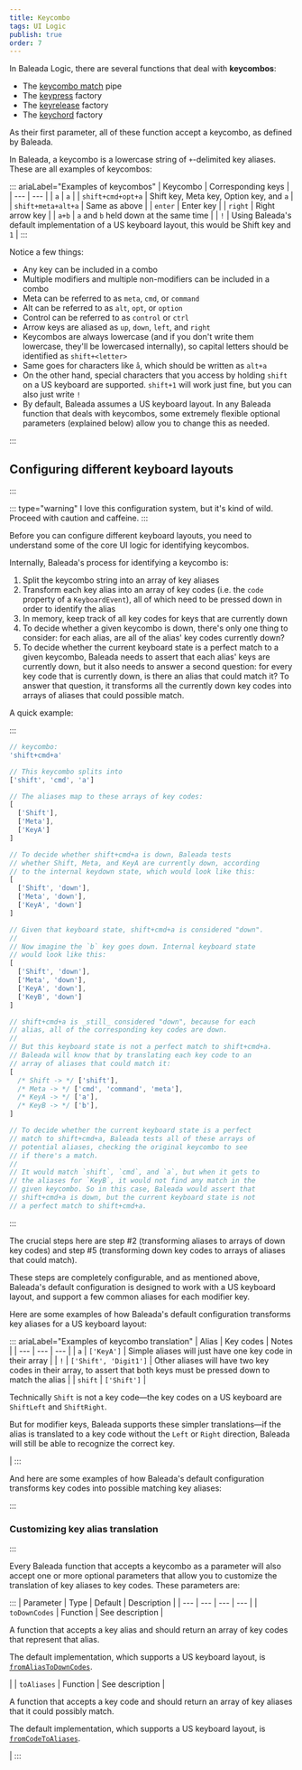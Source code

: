 ```yaml
---
title: Keycombo
tags: UI Logic
publish: true
order: 7
---
```


In Baleada Logic, there are several functions that deal with **keycombos**:
- The [keycombo match](/docs/logic/pipes/keycombo-match) pipe
- The [keypress](/docs/logic/factories/keypress) factory
- The [keyrelease](/docs/logic/factories/keyrelease) factory
- The [keychord](/docs/logic/factories/keychord) factory

As their first parameter, all of these function accept a keycombo, as defined by Baleada.

In Baleada, a keycombo is a lowercase string of `+`-delimited key aliases. These are all examples of keycombos:

::: ariaLabel="Examples of keycombos"
| Keycombo | Corresponding keys |
| --- | --- |
| `a` | `a` |
| `shift+cmd+opt+a` | Shift key, Meta key, Option key, and `a` |
| `shift+meta+alt+a` | Same as above |
| `enter` | Enter key |
| `right` | Right arrow key |
| `a+b` | `a` and `b` held down at the same time |
| `!` | Using Baleada's default implementation of a US keyboard layout, this would be Shift key and `1` |
:::

Notice a few things:
- Any key can be included in a combo
- Multiple modifiers and multiple non-modifiers can be included in a combo
- Meta can be referred to as `meta`, `cmd`, or `command`
- Alt can be referred to as `alt`, `opt`, or `option`
- Control can be referred to as `control` or `ctrl`
- Arrow keys are aliased as `up`, `down`, `left`, and `right`
- Keycombos are always lowercase (and if you don't write them lowercase, they'll be lowercased internally), so capital letters should be identified as `shift+<letter>`
- Same goes for characters like `å`, which should be written as `alt+a`
- On the other hand, special characters that you access by holding `shift` on a US keyboard are supported. `shift+1` will work just fine, but you can also just write `!`
- By default, Baleada assumes a US keyboard layout. In any Baleada function that deals with keycombos, some extremely flexible optional parameters (explained below) allow you to change this as needed.


:::
## Configuring different keyboard layouts
:::

::: type="warning"
I love this configuration system, but it's kind of wild. Proceed with caution and caffeine.
:::

Before you can configure different keyboard layouts, you need to understand some of the core UI logic for identifying keycombos.

Internally, Baleada's process for identifying a keycombo is:
1. Split the keycombo string into an array of key aliases
2. Transform each key alias into an array of key codes (i.e. the `code` property of a `KeyboardEvent`), all of which need to be pressed down in order to identify the alias
3. In memory, keep track of all key codes for keys that are currently down
4. To decide whether a given keycombo is down, there's only one thing to consider: for each alias, are all of the alias' key codes currently down?
5. To decide whether the current keyboard state is a perfect match to a given keycombo, Baleada needs to assert that each alias' keys are currently down, but it also needs to answer a second question: for every key code that is currently down, is there an alias that could match it? To answer that question, it transforms all the currently down key codes into arrays of aliases that could possible match.

A quick example:

:::
```ts
// keycombo:
'shift+cmd+a'

// This keycombo splits into
['shift', 'cmd', 'a']

// The aliases map to these arrays of key codes:
[
  ['Shift'],
  ['Meta'],
  ['KeyA']
]

// To decide whether shift+cmd+a is down, Baleada tests
// whether Shift, Meta, and KeyA are currently down, according
// to the internal keydown state, which would look like this:
[
  ['Shift', 'down'],
  ['Meta', 'down'],
  ['KeyA', 'down']
]

// Given that keyboard state, shift+cmd+a is considered "down".
//
// Now imagine the `b` key goes down. Internal keyboard state
// would look like this:
[
  ['Shift', 'down'],
  ['Meta', 'down'],
  ['KeyA', 'down'],
  ['KeyB', 'down']
]

// shift+cmd+a is _still_ considered "down", because for each
// alias, all of the corresponding key codes are down.
//
// But this keyboard state is not a perfect match to shift+cmd+a.
// Baleada will know that by translating each key code to an
// array of aliases that could match it:
[
  /* Shift -> */ ['shift'],
  /* Meta -> */ ['cmd', 'command', 'meta'],
  /* KeyA -> */ ['a'],
  /* KeyB -> */ ['b'],
]

// To decide whether the current keyboard state is a perfect
// match to shift+cmd+a, Baleada tests all of these arrays of
// potential aliases, checking the original keycombo to see
// if there's a match.
//
// It would match `shift`, `cmd`, and `a`, but when it gets to
// the aliases for `KeyB`, it would not find any match in the
// given keycombo. So in this case, Baleada would assert that
// shift+cmd+a is down, but the current keyboard state is not
// a perfect match to shift+cmd+a.
``` 
:::

The crucial steps here are step #2 (transforming aliases to arrays of down key codes) and step #5 (transforming down key codes to arrays of aliases that could match).

These steps are completely configurable, and as mentioned above, Baleada's default configuration is designed to work with a US keyboard layout, and support a few common aliases for each modifier key.

Here are some examples of how Baleada's default configuration transforms key aliases for a US keyboard layout:

::: ariaLabel="Examples of keycombo translation"
| Alias | Key codes | Notes |
| --- | --- | --- |
| `a` | `['KeyA']` | Simple aliases will just have one key code in their array |
| `!` | `['Shift', 'Digit1']` | Other aliases will have two key codes in their array, to assert that both keys must be pressed down to match the alias |
| `shift` | `['Shift']` | <p>Technically `Shift` is not a key code—the key codes on a US keyboard are `ShiftLeft` and `ShiftRight`.</p><p>But for modifier keys, Baleada supports these simpler translations—if the alias is translated to a key code without the `Left` or `Right` direction, Baleada will still be able to recognize the correct key.</p> |
:::

And here are some examples of how Baleada's default configuration transforms key codes into possible matching key aliases:



:::
### Customizing key alias translation
:::

Every Baleada function that accepts a keycombo as a parameter will also accept one or more optional parameters that allow you to customize the translation of key aliases to key codes. These parameters are:

:::
| Parameter | Type | Default | Description |
| --- | --- | --- | --- |
| `toDownCodes` | Function | See description | <p>A function that accepts a key alias and should return an array of key codes that represent that alias.</p><p>The default implementation, which supports a US keyboard layout, is [`fromAliasToDownCodes`](https://github.com/baleada/logic/blob/main/src/extracted/fromAliasToDownCodes.ts).</p> |
| `toAliases` | Function | See description | <p>A function that accepts a key code and should return an array of key aliases that it could possibly match.</p><p>The default implementation, which supports a US keyboard layout, is [`fromCodeToAliases`](https://github.com/baleada/logic/blob/main/src/extracted/fromCodeToAliases.ts).</p> |
:::
